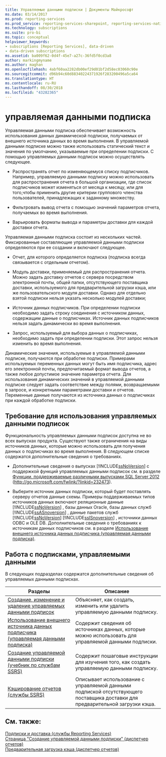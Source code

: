 ```yaml
---
title: Управляемые данными подписки | Документы Майкрософт
ms.date: 03/14/2017
ms.prod: reporting-services
ms.prod_service: reporting-services-sharepoint, reporting-services-native
ms.technology: subscriptions
ms.suite: pro-bi
ms.topic: conceptual
helpviewer_keywords:
- subscriptions [Reporting Services], data-driven
- data-driven subscriptions
ms.assetid: ba009f62-0d4f-45e7-a27c-36fd5f0cd3a8
author: markingmyname
ms.author: maghan
ms.openlocfilehash: 4abf60aa2282db00ef29d01bf2d58ec03060c90e
ms.sourcegitcommit: d96b94c60d88340224371926f283200496a5ca64
ms.translationtype: HT
ms.contentlocale: ru-RU
ms.lasthandoff: 08/30/2018
ms.locfileid: "43282365"
---
```

# <a name="data-driven-subscriptions"></a>управляемая данными подписка
  Управляемая данными подписка обеспечивает возможность использования данных динамической подписки, получаемых от внешнего источника данных во время выполнения. В управляемой данными подписке можно также использовать статический текст и значения по умолчанию, указываемые при определении подписки. С помощью управляемых данными подписок можно осуществлять следующее.  
  
-   Распространять отчет по изменяющемуся списку подписчиков. Например, управляемую данными подписку можно использовать для распространения отчета в большой организации, где список подписчиков может изменяться от месяца к месяцу, или для того,чтобы применить другие критерии группового членства пользователей, принадлежащих к заданному множеству.  
  
-   Фильтровать вывод отчета с помощью значений параметров отчета, получаемых во время выполнения.  
  
-   Варьировать форматы вывода и параметры доставки для каждой доставки отчета.  
  
 Управляемая данными подписка состоит из нескольких частей. Фиксированные составляющие управляемой данными подписки определяются при ее создании и включают следующее.  
  
-   Отчет, для которого определяется подписка (подписка всегда связывается с отдельным отчетом).  
  
-   Модуль доставки, применяемый для распространения отчета. Можно задать доставку отчетов с сервера посредством электронной почты, общей папки, отсутствующего поставщика доставки, используемого для предварительной загрузки кэша, или же пользовательского модуля доставки. Однако для отдельно взятой подписки нельзя указать несколько модулей доставки;  
  
-   Источник данных подписчиков. При определении подписки необходимо задать строку соединения с источником данных, содержащим данные о подписчиках. Источник данных подписчиков нельзя задать динамически во время выполнения.  
  
-   Запрос, используемый для выбора данных о подписчиках, необходимо задать при определении подписки. Этот запрос нельзя изменить во время выполнения.  
  
 Динамические значения, используемые в управляемой данными подписке, получаются при обработке подписки. Примерами используемых переменных данных могут быть имя подписчика, адрес его электронной почты, предпочитаемый формат вывода отчетов, а также любое допустимое значение параметра отчета. Для использования динамических значений в управляемой данными подписке следует задать соответствие между полями, возвращаемыми в запросе, и конкретными параметрами доставки и отчетов. Переменные данные получаются из источника данных о подписчиках при каждой обработке подписки.  
  
## <a name="requirements-for-using-data-driven-subscriptions"></a>Требование для использования управляемых данными подписок  
 Функциональность управляемых данными подписок доступна не во всех выпусках продукта. Существуют также ограничения на виды источников данных, которые можно использовать для получения данных о подписчиках во время выполнения. В следующем списке содержатся дополнительные сведения о требованиях.  
  
-   Дополнительные сведения о выпусках [!INCLUDE[ssNoVersion](../../includes/ssnoversion-md.md)] с поддержкой функций управляемых данными подписок см. в разделе [Функции, поддерживаемые различными выпусками SQL Server 2012](http://go.microsoft.com/fwlink/?linkid=232473) (http://go.microsoft.com/fwlink/?linkid=232473).  
  
-   Выберите источник данных подписки, который будет поставлять серверу отчетов данные схемы. Примеры поддерживаемых типов источников данных включают реляционные данные [!INCLUDE[ssNoVersion](../../includes/ssnoversion-md.md)] , базы данных Oracle, базы данных служб [!INCLUDE[ssASnoversion](../../includes/ssasnoversion-md.md)] , данные пакетов служб [!INCLUDE[ssNoVersion](../../includes/ssnoversion-md.md)] [!INCLUDE[ssISnoversion](../../includes/ssisnoversion-md.md)] , источники данных ODBC и OLE DB. Дополнительные сведения о требованиях к источникам данных подписчиков см. в разделе [Использование внешнего источника данных подписчика (управляемая данными подписка)](../../reporting-services/subscriptions/use-an-external-data-source-for-subscriber-data-data-driven-subscription.md).  
  
## <a name="working-with-data-driven-subscriptions"></a>Работа с подписками, управляемыми данными  
 В следующих подразделах содержатся дополнительные сведения об управляемых данными подписках.  
  
|Разделы|Описание|  
|------------|-----------------|  
|[Создание, изменение и удаление управляемых данными подписок](../../reporting-services/subscriptions/create-modify-and-delete-data-driven-subscriptions.md)|Объясняет, как создать, изменить или удалить управляемую данными подписку.|  
|[Использование внешнего источника данных подписчика (управляемая данными подписка)](../../reporting-services/subscriptions/use-an-external-data-source-for-subscriber-data-data-driven-subscription.md)|Содержит сведения об источниках данных, которые можно использовать для управляемой данными подписки.|  
|[Создание управляемой данными подписки (учебник по службам SSRS)](../../reporting-services/create-a-data-driven-subscription-ssrs-tutorial.md)|Содержит пошаговые инструкции для изучения того, как создать управляемую данными подписку.|  
|[Кэширование отчетов (службы SSRS)](../../reporting-services/report-server/caching-reports-ssrs.md)|Описывает использование с управляемой данными подпиской отсутствующего поставщика доставки для предварительной загрузки кэша.|  
  
## <a name="see-also"></a>См. также:  
 [Подписки и доставка (службы Reporting Services)](../../reporting-services/subscriptions/subscriptions-and-delivery-reporting-services.md)   
 [Страница "Создание управляемой данными подписки" (диспетчер отчетов)](http://msdn.microsoft.com/library/814b4653-572a-48c7-847f-b310ba0f3046)   
 [Предварительная загрузка кэша (диспетчер отчетов)](../../reporting-services/report-server/preload-the-cache-report-manager.md)  
  
  

